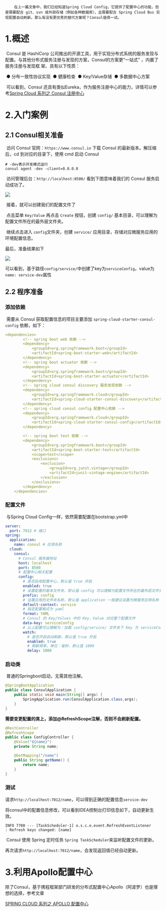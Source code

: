 		在上一篇文章中，我们已经知道Spring Cloud Config，它提供了配置中心的功能，但是需要配合 git、svn 或外部存储（例如各种数据库），且需要配合 Spring Cloud Bus 实现配置自动刷新。那么有没有更优秀的替代方案呢？Consul值得一试。

# 1.概述

​			Consul 是 HashiCorp 公司推出的开源工具，用于实现分布式系统的服务发现与配置。与其他分布式服务注册与发现的方案，Consul的方案更“一站式” ，内置了服务注册与发现框 架、具有以下性质：

​		● 分布一致性协议实现
​		● 健康检查
​		● Key/Value存储
​		● 多数据中心方案

​		可以看到，Consul 还具有类似Eureka，作为服务注册中心的能力，详情可以参考[Spring Cloud 系列之 Consul 注册中心](https://www.cnblogs.com/mrhelloworld/p/consul1.html)

# 2.入门案例

## 2.1 Consul相关准备

​		访问 Consul 官网：`https://www.consul.io` 下载 Consul 的最新版本。解压缩后，cd 到对应的目录下，使用 cmd 启动 Consul

```
# -dev表示开发模式运行
consul agent -dev -client=0.0.0.0
```

​		访问管理后台：`http://localhost:8500/` 看到下图意味着我们的 Consul 服务启动成功了。

![](https://s1.ax1x.com/2020/04/30/Jq40zV.md.jpg)

​		接着，就可以创建我们的配置文件了

​		点击菜单 `Key/Value` 再点击 `Create` 按钮，创建 `config/` 基本目录，可以理解为配置文件所在的最外层文件夹。

​		继续点击进入 `config`文件夹，创建 `service/` 应用目录，存储对应微服务应用的环境配置信息。

最后，准备结果如下

![](https://s1.ax1x.com/2020/04/30/JLuMHx.jpg)

​		可以看到，基于路径`config/service/`中创建了key为`serviceConfig`，value为`name: service-dev`属性

## 2.2 程序准备

### 添加依赖

​		需要从 Consul 获取配置信息的项目主要添加 `spring-cloud-starter-consul-config` 依赖，如下：

```yaml
<dependencies>
        <!-- spring boot web 依赖 -->
        <dependency>
            <groupId>org.springframework.boot</groupId>
            <artifactId>spring-boot-starter-web</artifactId>
        </dependency>
        <!-- spring boot actuator 依赖 -->
        <dependency>
            <groupId>org.springframework.boot</groupId>
            <artifactId>spring-boot-starter-actuator</artifactId>
        </dependency>
        <!-- spring cloud consul discovery 服务发现依赖 -->
        <dependency>
            <groupId>org.springframework.cloud</groupId>
            <artifactId>spring-cloud-starter-consul-discovery</artifactId>
        </dependency>
        <!-- spring cloud consul config 配置中心依赖 -->
        <dependency>
            <groupId>org.springframework.cloud</groupId>
            <artifactId>spring-cloud-starter-consul-config</artifactId>
        </dependency>

        <!-- spring boot test 依赖 -->
        <dependency>
            <groupId>org.springframework.boot</groupId>
            <artifactId>spring-boot-starter-test</artifactId>
            <scope>test</scope>
            <exclusions>
                <exclusion>
                    <groupId>org.junit.vintage</groupId>
                    <artifactId>junit-vintage-engine</artifactId>
                </exclusion>
            </exclusions>
        </dependency>
    </dependencies>

```

### 配置文件

​		与Spring Cloud Config一样，依然需要配置在bootstrap.yml中

```yaml
server:
  port: 7012 # 端口
spring:
  application:
    name: consul # 应用名称
  cloud:
    consul:
      # Consul 服务器地址
      host: localhost
      port: 8500
      # 配置中心相关配置
      config:
        # 是否启用配置中心，默认值 true 开启
        enabled: true
        # 设置配置的基本文件夹，默认值 config 可以理解为配置文件所在的最外层文件夹
        prefix: config
        # 设置应用的文件夹名称，默认值 application 一般建议设置为微服务应用名称
        default-context: service
        # 指定配置格式为 yaml
        format: YAML
        # Consul 的 Key/Values 中的 Key，Value 对应整个配置文件
        data-key: serviceConfig
        # 以上配置可以理解为：加载 config/service/ 文件夹下 Key 为 serviceConfig 的 Value 对应的配置信息
        watch:
          # 是否开启自动刷新，默认值 true 开启
          enabled: true
          # 刷新频率，单位：毫秒，默认值 1000
          delay: 1000
```

### 启动类

​		普通的Springboot启动，无需其他注解。

```java
@SpringBootApplication
public class ConsulApplication {
    public static void main(String[] args) {
        SpringApplication.run(ConsulApplication.class,args);
    }
}
```

**需要变更配置的类上，添加@RefreshScope注解，否则不会刷新配置。**

```java
@RestController
@RefreshScope
public class ConfigController {
    @Value("${name}")
    private String name;

    @GetMapping("/name")
    public String getName() {
        return name;
    }
}
```

### 测试

​		请求`http://localhost:7012/name`，可以得到正确的配置信息`service-dev`

​		将consul中的配置信息修改，可以看到IDEA控制台打印信息如下，自动更新生效。

```
INFO 7700 --- [TaskScheduler-1] o.s.c.e.event.RefreshEventListener       : Refresh keys changed: [name]
```

​		Consul 使用 Spring 定时任务 `Spring TaskScheduler`来监听配置文件的更新。

​		再次请求`http://localhost:7012/name`，会发现返回值已经自动更新。

# 3.利用Apollo配置中心

​		除了Consul，基于携程框架部门研发的分布式配置中心Apollo（阿波罗）也是理想的选择，参考文章

[SPRING CLOUD 系列之 APOLLO 配置中心](https://mrhelloworld.cn/articles/spring/spring-cloud/apollo/)